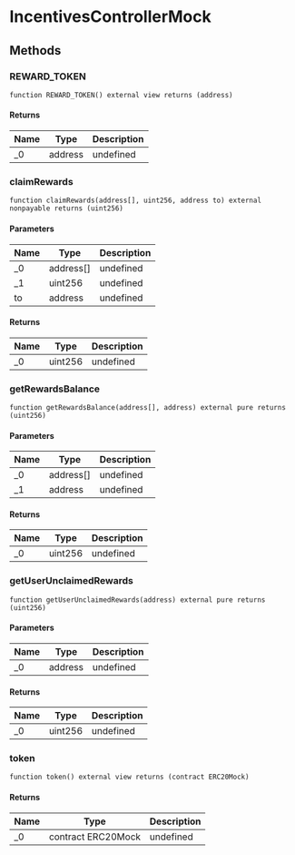 # IncentivesControllerMock









## Methods

### REWARD_TOKEN

```solidity
function REWARD_TOKEN() external view returns (address)
```






#### Returns

| Name | Type | Description |
|---|---|---|
| _0 | address | undefined |

### claimRewards

```solidity
function claimRewards(address[], uint256, address to) external nonpayable returns (uint256)
```





#### Parameters

| Name | Type | Description |
|---|---|---|
| _0 | address[] | undefined |
| _1 | uint256 | undefined |
| to | address | undefined |

#### Returns

| Name | Type | Description |
|---|---|---|
| _0 | uint256 | undefined |

### getRewardsBalance

```solidity
function getRewardsBalance(address[], address) external pure returns (uint256)
```





#### Parameters

| Name | Type | Description |
|---|---|---|
| _0 | address[] | undefined |
| _1 | address | undefined |

#### Returns

| Name | Type | Description |
|---|---|---|
| _0 | uint256 | undefined |

### getUserUnclaimedRewards

```solidity
function getUserUnclaimedRewards(address) external pure returns (uint256)
```





#### Parameters

| Name | Type | Description |
|---|---|---|
| _0 | address | undefined |

#### Returns

| Name | Type | Description |
|---|---|---|
| _0 | uint256 | undefined |

### token

```solidity
function token() external view returns (contract ERC20Mock)
```






#### Returns

| Name | Type | Description |
|---|---|---|
| _0 | contract ERC20Mock | undefined |




